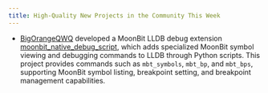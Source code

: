 ```yaml
---
title: High-Quality New Projects in the Community This Week
---
```


- [BigOrangeQWQ](https://github.com/BigOrangeQWQ) developed a MoonBit LLDB debug extension [moonbit_native_debug_script](https://github.com/BigOrangeQWQ/moonbit_native_debug_script), which adds specialized MoonBit symbol viewing and debugging commands to LLDB through Python scripts. This project provides commands such as `mbt_symbols`, `mbt_bp`, and `mbt_bps`, supporting MoonBit symbol listing, breakpoint setting, and breakpoint management capabilities.
